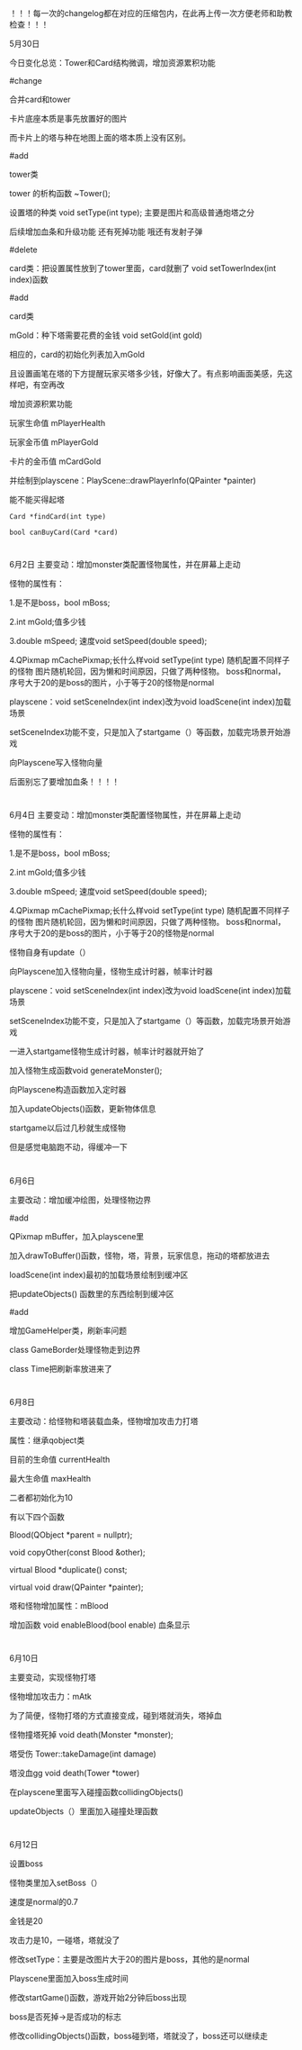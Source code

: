 ！！！每一次的changelog都在对应的压缩包内，在此再上传一次方便老师和助教检查！！！

5月30日

今日变化总览：Tower和Card结构微调，增加资源累积功能

#change

合并card和tower

卡片底座本质是事先放置好的图片

而卡片上的塔与种在地图上面的塔本质上没有区别。

#add

tower类

tower 的析构函数    ~Tower();

设置塔的种类    void setType(int type);   主要是图片和高级普通炮塔之分

后续增加血条和升级功能
还有死掉功能
哦还有发射子弹

#delete

card类：把设置属性放到了tower里面，card就删了 void setTowerIndex(int index)函数

#add

card类

mGold：种下塔需要花费的金钱    void setGold(int gold)

相应的，card的初始化列表加入mGold

且设置画笔在塔的下方提醒玩家买塔多少钱，好像大了。有点影响画面美感，先这样吧，有空再改

增加资源积累功能

玩家生命值    mPlayerHealth

玩家金币值    mPlayerGold                    

卡片的金币值    mCardGold

并绘制到playscene：PlayScene::drawPlayerInfo(QPainter *painter)

能不能买得起塔

    Card *findCard(int type)

    bool canBuyCard(Card *card)
#
#
#
6月2日
主要变动：增加monster类配置怪物属性，并在屏幕上走动

怪物的属性有：

1.是不是boss，bool mBoss;

2.int mGold;值多少钱

3.double mSpeed; 速度void setSpeed(double speed);

4.QPixmap mCachePixmap;长什么样void setType(int type) 随机配置不同样子的怪物
图片随机轮回，因为懒和时间原因，只做了两种怪物。
boss和normal，序号大于20的是boss的图片，小于等于20的怪物是normal

playscene：void setSceneIndex(int index)改为void loadScene(int index)加载场景

setSceneIndex功能不变，只是加入了startgame（）等函数，加载完场景开始游戏

向Playscene写入怪物向量

后面别忘了要增加血条！！！！
#
#
#
6月4日
主要变动：增加monster类配置怪物属性，并在屏幕上走动

怪物的属性有：

1.是不是boss，bool mBoss;

2.int mGold;值多少钱

3.double mSpeed; 速度void setSpeed(double speed);

4.QPixmap mCachePixmap;长什么样void setType(int type) 随机配置不同样子的怪物
图片随机轮回，因为懒和时间原因，只做了两种怪物。
boss和normal，序号大于20的是boss的图片，小于等于20的怪物是normal

怪物自身有update（）

向Playscene加入怪物向量，怪物生成计时器，帧率计时器

playscene：void setSceneIndex(int index)改为void loadScene(int index)加载场景

setSceneIndex功能不变，只是加入了startgame（）等函数，加载完场景开始游戏

一进入startgame怪物生成计时器，帧率计时器就开始了

加入怪物生成函数void generateMonster();

向Playscene构造函数加入定时器

加入updateObjects()函数，更新物体信息

startgame以后过几秒就生成怪物

但是感觉电脑跑不动，得缓冲一下
#
#
#
6月6日

主要改动：增加缓冲绘图，处理怪物边界

#add

QPixmap mBuffer，加入playscene里

加入drawToBuffer()函数，怪物，塔，背景，玩家信息，拖动的塔都放进去

loadScene(int index)最初的加载场景绘制到缓冲区

把updateObjects() 函数里的东西绘制到缓冲区

#add

增加GameHelper类，刷新率问题

class GameBorder处理怪物走到边界

class Time把刷新率放进来了
#
#
#
6月8日

主要改动：给怪物和塔装载血条，怪物增加攻击力打塔

属性：继承qobject类

目前的生命值     currentHealth

最大生命值    maxHealth

二者都初始化为10

有以下四个函数

Blood(QObject *parent = nullptr);

void copyOther(const Blood &other);

virtual Blood *duplicate() const;

virtual void draw(QPainter *painter);

塔和怪物增加属性：mBlood

增加函数    void enableBlood(bool enable)          血条显示
#
#
#
6月10日

主要变动，实现怪物打塔

怪物增加攻击力：mAtk

为了简便，怪物打塔的方式直接变成，碰到塔就消失，塔掉血

怪物撞塔死掉    void death(Monster *monster);

塔受伤        Tower::takeDamage(int damage)

塔没血gg       void death(Tower *tower)

在playscene里面写入碰撞函数collidingObjects()

updateObjects（）里面加入碰撞处理函数
#
#
#
6月12日

设置boss

怪物类里加入setBoss（）

速度是normal的0.7

金钱是20

攻击力是10，一碰塔，塔就没了

修改setType：主要是改图片大于20的图片是boss，其他的是normal

Playscene里面加入boss生成时间

修改startGame()函数，游戏开始2分钟后boss出现

boss是否死掉->是否成功的标志

修改collidingObjects()函数，boss碰到塔，塔就没了，boss还可以继续走

#
#
#